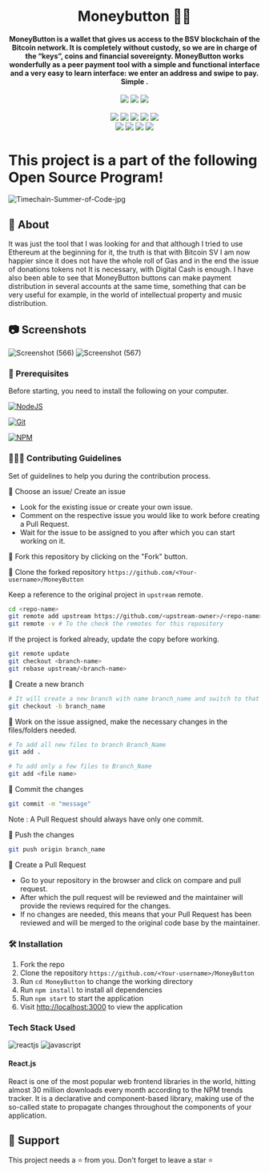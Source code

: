 
<h1 align="center"> Moneybutton 🔼🔽 </h1>

<h4 align="center">MoneyButton is a wallet that gives us access to the BSV blockchain of the Bitcoin network. It is completely without custody, so we are in charge of the “keys”, coins and financial sovereignty. MoneyButton works wonderfully as a peer payment tool with a simple and functional interface and a very easy to learn interface: we enter an address and swipe to pay. Simple . </h4>

<div align="center">
      <img src="https://forthebadge.com/images/badges/built-with-love.svg" />
      <img src="https://forthebadge.com/images/badges/uses-brains.svg" />
      <img src="https://forthebadge.com/images/badges/powered-by-responsibility.svg" />
      <br> <br>
      <img src="https://img.shields.io/github/repo-size/DevFeed404/DevFeed-1.0?style=for-the-badge" />
      <img src="https://img.shields.io/github/issues/DevFeed404/DevFeed-1.0?style=for-the-badge" />
      <img src="https://img.shields.io/github/issues-raw/DevFeed404/DevFeed-1.0?style=for-the-badge" />
      <img src="https://img.shields.io/github/forks/DevFeed404/DevFeed-1.0?style=for-the-badge" />
      <img src="https://img.shields.io/github/issues-pr-closed/DevFeed404/DevFeed-1.0?style=for-the-badge" />
      <br>
      <img src="https://img.shields.io/github/stars/DevFeed404/DevFeed-1.0?style=for-the-badge" />
      <img src="https://img.shields.io/github/contributors/DevFeed404/DevFeed-1.0?style=for-the-badge" />
      <img src="https://img.shields.io/github/issues-pr-closed/DevFeed404/DevFeed-1.0?style=for-the-badge" />
      <img src="https://img.shields.io/github/last-commit/DevFeed404/DevFeed-1.0?style=for-the-badge" />
 </div>
 
 # This project is a part of the following Open Source Program!
 
![Timechain-Summer-of-Code-jpg](https://github.com/swarnavopramanik/MoneyButton/assets/105142693/2bd6090b-6e42-4891-a1e5-889427340a70)

## 🚀 About 

It was just the tool that I was looking for and that although I tried to use Ethereum at the beginning for it, the truth is that with Bitcoin SV I am now happier since it does not have the whole roll of Gas and in the end the issue of donations tokens not It is necessary, with Digital Cash is enough. I have also been able to see that MoneyButton buttons can make payment distribution in several accounts at the same time, something that can be very useful for example, in the world of intellectual property and music distribution.

## 📷 Screenshots 

![Screenshot (566)](https://github.com/swarnavopramanik/MoneyButton/assets/105142693/b62e301f-e03d-4be7-ba66-2ec576dabf5f)
![Screenshot (567)](https://github.com/swarnavopramanik/MoneyButton/assets/105142693/6b8ef8e6-ae8e-4bed-b487-eaecb994e33b)


### 🧾 Prerequisites

Before starting, you need to install the following on your computer.

[![NodeJS](https://img.shields.io/badge/node.js-6DA55F?style=for-the-badge&logo=node.js&logoColor=white)](https://nodejs.org/en/download/)

[![Git](https://img.shields.io/badge/git-%23F05033.svg?style=for-the-badge&logo=git&logoColor=white)](https://git-scm.com/downloads)

[![NPM](https://img.shields.io/badge/NPM-%23000000.svg?style=for-the-badge&logo=npm&logoColor=white)](https://www.npmjs.com/)


### 👨🏻‍💻 Contributing Guidelines

Set of guidelines to help you during the contribution process.

🌟 Choose an issue/ Create an issue
- Look for the existing issue or create your own issue.
- Comment on the respective issue you would like to work before creating a Pull Request.
- Wait for the issue to be assigned to you after which you can start working on it.
  
🌟 Fork this repository by clicking on the "Fork" button.

🌟 Clone the forked repository `https://github.com/<Your-username>/MoneyButton`
 
Keep a reference to the original project in `upstream` remote.

```bash  
cd <repo-name>  
git remote add upstream https://github.com/<upstream-owner>/<repo-name>
git remote -v # To the check the remotes for this repository 
```
If the project is forked already, update the copy before working.

```bash
git remote update
git checkout <branch-name>
git rebase upstream/<branch-name>
```
🌟 Create a new branch
```bash
# It will create a new branch with name branch_name and switch to that branch 
git checkout -b branch_name
```
🌟 Work on the issue assigned, make the necessary changes in the files/folders needed.
```bash  
# To add all new files to branch Branch_Name  
git add .  

# To add only a few files to Branch_Name
git add <file name>
```
🌟 Commit the changes
```bash
git commit -m "message"  
```
Note : A Pull Request should always have only one commit. 

🌟 Push the changes
```bash  
git push origin branch_name
```
🌟 Create a Pull Request
- Go to your repository in the browser and click on compare and pull request.
- After which the pull request will be reviewed and the maintainer will provide the reviews required for the changes.
- If no changes are needed, this means that your Pull Request has been reviewed and will be merged to the original code base by the maintainer.

### 🛠️ Installation

1. Fork the repo
2. Clone the repository `https://github.com/<Your-username>/MoneyButton`
3. Run `cd MoneyButton` to change the working directory
4. Run `npm install` to install all dependencies
5. Run `npm start` to start the application
6. Visit [http://localhost:3000](http://localhost:3000) to view the application

### Tech Stack Used

![reactjs](https://img.shields.io/badge/react-61DAFB?style=for-the-badge&logo=react&logoColor=black)
![javascript](https://img.shields.io/badge/javascript-F7DF1E?style=for-the-badge&logo=javascript&logoColor=black)


#### React.js
React is one of the most popular web frontend libraries in the world, hitting almost 30 million downloads every month according to the NPM trends tracker. It is a declarative and component-based library, making use of the so-called state to propagate changes throughout the components of your application.


## 🙏 Support
This project needs a ⭐️ from you. Don't forget to leave a star ⭐️
